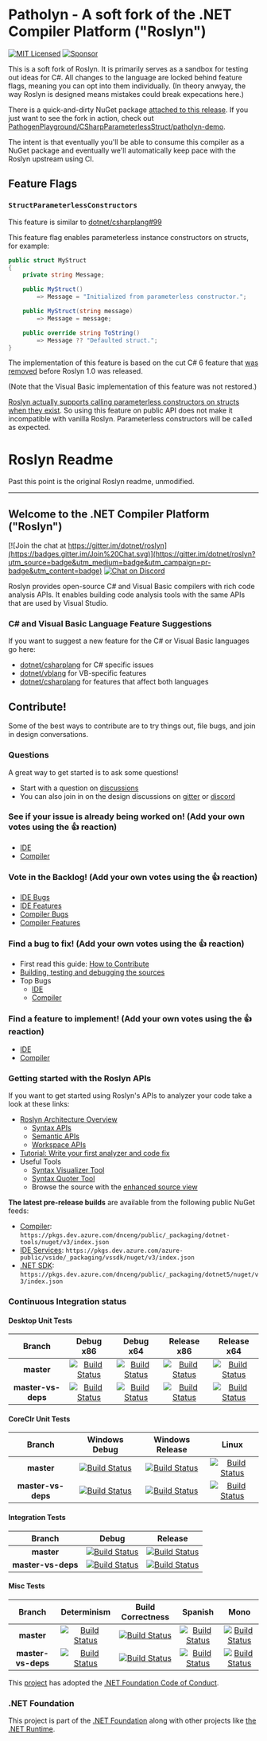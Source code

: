 # Patholyn - A soft fork of the .NET Compiler Platform ("Roslyn")

[![MIT Licensed](https://img.shields.io/github/license/infectedlibraries/roslyn?style=flat-square)](LICENSE.txt)
[![Sponsor](https://img.shields.io/badge/sponsor-%E2%9D%A4-lightgrey?logo=github&style=flat-square)](https://github.com/sponsors/PathogenDavid)

This is a soft fork of Roslyn. It is primarily serves as a sandbox for testing out ideas for C#. All changes to the language are locked behind feature flags, meaning you can opt into them individually. (In theory anwyay, the way Roslyn is designed means mistakes could break expecations here.)

There is a quick-and-dirty NuGet package [attached to this release](https://github.com/InfectedLibraries/roslyn/releases/tag/2020-11-22). If you just want to see the fork in action, check out [PathogenPlayground/CSharpParameterlessStruct/patholyn-demo](https://github.com/PathogenPlayground/CSharpParameterlessStruct/tree/patholyn-demo).

The intent is that eventually you'll be able to consume this compiler as a NuGet package and eventually we'll automatically keep pace with the Roslyn upstream using CI.

## Feature Flags

### `StructParameterlessConstructors`

This feature is similar to [dotnet/csharplang#99](https://github.com/dotnet/csharplang/issues/99)

This feature flag enables parameterless instance constructors on structs, for example:

```csharp
public struct MyStruct
{
    private string Message;

    public MyStruct()
        => Message = "Initialized from parameterless constructor.";

    public MyStruct(string message)
        => Message = message;

    public override string ToString()
        => Message ?? "Defaulted struct.";
}
```

The implementation of this feature is based on the cut C# 6 feature that [was removed](https://github.com/dotnet/roslyn/pull/1106) before Roslyn 1.0 was released.

(Note that the Visual Basic implementation of this feature was not restored.)

[Roslyn actually supports calling parameterless constructors on structs when they exist](https://github.com/PathogenPlayground/CSharpParameterlessStruct). So using this feature on public API does not make it incompatible with vanilla Roslyn. Parameterless constructors will be called as expected.

# Roslyn Readme

Past this point is the original Roslyn readme, unmodified.

<!-- Don't modify the original readme! Doing so makes it harder to merge changes. -->

----------------------------------

## Welcome to the .NET Compiler Platform ("Roslyn")

[![Join the chat at https://gitter.im/dotnet/roslyn](https://badges.gitter.im/Join%20Chat.svg)](https://gitter.im/dotnet/roslyn?utm_source=badge&utm_medium=badge&utm_campaign=pr-badge&utm_content=badge) [![Chat on Discord](https://discordapp.com/api/guilds/143867839282020352/widget.png)](http://aka.ms/discord-csharp-roslyn)

Roslyn provides open-source C# and Visual Basic compilers with rich code analysis APIs.  It enables building code analysis tools with the same APIs that are used by Visual Studio.

### C# and Visual Basic Language Feature Suggestions

If you want to suggest a new feature for the C# or Visual Basic languages go here:
- [dotnet/csharplang](https://github.com/dotnet/csharplang) for C# specific issues
- [dotnet/vblang](https://github.com/dotnet/vblang) for VB-specific features
- [dotnet/csharplang](https://github.com/dotnet/csharplang) for features that affect both languages

## Contribute!

Some of the best ways to contribute are to try things out, file bugs, and join in design conversations. 

### Questions

A great way to get started is to ask some questions!
- Start with a question on [discussions](https://github.com/dotnet/roslyn/discussions)
- You can also join in on the design discussions on [gitter](https://gitter.im/dotnet/roslyn) or [discord](http://aka.ms/discord-csharp-roslyn)

### See if your issue is already being worked on! (Add your own votes using the 👍 reaction)
- [IDE](https://aka.ms/roslyn-ide-in-progress)
- [Compiler](https://aka.ms/roslyn-compiler-in-progress)

### Vote in the Backlog! (Add your own votes using the 👍 reaction)
- [IDE Bugs](https://aka.ms/roslyn-ide-bug-backlog)
- [IDE Features](https://aka.ms/roslyn-ide-feature-backlog)
- [Compiler Bugs](https://aka.ms/roslyn-compiler-bug-backlog)
- [Compiler Features](https://aka.ms/roslyn-compiler-features-backlog)

### Find a bug to fix! (Add your own votes using the 👍 reaction)
- First read this guide: [How to Contribute](docs/wiki/Contributing-Code.md)
- [Building, testing and debugging the sources](docs/wiki/Building-Testing-and-Debugging.md)
- Top Bugs 
  - [IDE](https://aka.ms/roslyn-ide-bugs-help-wanted)
  - [Compiler](https://aka.ms/roslyn-compiler-bugs-help-wanted)

### Find a feature to implement! (Add your own votes using the 👍 reaction)
- [IDE](https://aka.ms/roslyn-ide-feature-help-wanted)
- [Compiler](https://aka.ms/roslyn-compiler-feature-help-wanted)


### Getting started with the Roslyn APIs

If you want to get started using Roslyn's APIs to analyzer your code take a look at these links:
- [Roslyn Architecture Overview](https://docs.microsoft.com/dotnet/csharp/roslyn-sdk/compiler-api-model) 
  - [Syntax APIs](https://docs.microsoft.com/dotnet/csharp/roslyn-sdk/work-with-syntax)
  - [Semantic APIs](https://docs.microsoft.com/dotnet/csharp/roslyn-sdk/work-with-semantics)
  - [Workspace APIs](https://docs.microsoft.com/dotnet/csharp/roslyn-sdk/work-with-workspace)
- [Tutorial: Write your first analyzer and code fix](https://docs.microsoft.com/dotnet/csharp/roslyn-sdk/tutorials/how-to-write-csharp-analyzer-code-fix)
- Useful Tools
  - [Syntax Visualizer Tool](https://docs.microsoft.com/dotnet/csharp/roslyn-sdk/syntax-visualizer)
  - [Syntax Quoter Tool](http://roslynquoter.azurewebsites.net)
  - Browse the source with the [enhanced source view](http://sourceroslyn.io/)

**The latest pre-release builds** are available from the following public NuGet feeds: 
- [Compiler](https://dev.azure.com/dnceng/public/_packaging?_a=feed&feed=dotnet-tools): `https://pkgs.dev.azure.com/dnceng/public/_packaging/dotnet-tools/nuget/v3/index.json`
- [IDE Services](https://dev.azure.com/azure-public/vside/_packaging?_a=feed&feed=vssdk): `https://pkgs.dev.azure.com/azure-public/vside/_packaging/vssdk/nuget/v3/index.json`
- [.NET SDK](https://dev.azure.com/dnceng/public/_packaging?_a=feed&feed=dotnet5): `https://pkgs.dev.azure.com/dnceng/public/_packaging/dotnet5/nuget/v3/index.json`

[//]: # (Begin current test results)

### Continuous Integration status

#### Desktop Unit Tests
|Branch|Debug x86|Debug x64|Release x86|Release x64|
|:--:|:--:|:--:|:--:|:--:|
**master**|[![Build Status](https://dev.azure.com/dnceng/public/_apis/build/status/dotnet/roslyn/roslyn-CI?branchname=master&jobname=Windows_Desktop_Unit_Tests&configuration=Windows_Desktop_Unit_Tests%20debug_32&label=build)](https://dev.azure.com/dnceng/public/_build/latest?definitionId=15&branchname=master&view=logs)|[![Build Status](https://dev.azure.com/dnceng/public/_apis/build/status/dotnet/roslyn/roslyn-CI?branchname=master&jobname=Windows_Desktop_Unit_Tests&configuration=Windows_Desktop_Unit_Tests%20debug_64&label=build)](https://dev.azure.com/dnceng/public/_build/latest?definitionId=15&branchname=master&view=logs)|[![Build Status](https://dev.azure.com/dnceng/public/_apis/build/status/dotnet/roslyn/roslyn-CI?branchname=master&jobname=Windows_Desktop_Unit_Tests&configuration=Windows_Desktop_Unit_Tests%20release_32&label=build)](https://dev.azure.com/dnceng/public/_build/latest?definitionId=15&branchname=master&view=logs)|[![Build Status](https://dev.azure.com/dnceng/public/_apis/build/status/dotnet/roslyn/roslyn-CI?branchname=master&jobname=Windows_Desktop_Unit_Tests&configuration=Windows_Desktop_Unit_Tests%20release_64&label=build)](https://dev.azure.com/dnceng/public/_build/latest?definitionId=15&branchname=master&view=logs)|
**master-vs-deps**|[![Build Status](https://dev.azure.com/dnceng/public/_apis/build/status/dotnet/roslyn/roslyn-CI?branchname=master-vs-deps&jobname=Windows_Desktop_Unit_Tests&configuration=Windows_Desktop_Unit_Tests%20debug_32&label=build)](https://dev.azure.com/dnceng/public/_build/latest?definitionId=15&branchname=master-vs-deps&view=logs)|[![Build Status](https://dev.azure.com/dnceng/public/_apis/build/status/dotnet/roslyn/roslyn-CI?branchname=master-vs-deps&jobname=Windows_Desktop_Unit_Tests&configuration=Windows_Desktop_Unit_Tests%20debug_64&label=build)](https://dev.azure.com/dnceng/public/_build/latest?definitionId=15&branchname=master-vs-deps&view=logs)|[![Build Status](https://dev.azure.com/dnceng/public/_apis/build/status/dotnet/roslyn/roslyn-CI?branchname=master-vs-deps&jobname=Windows_Desktop_Unit_Tests&configuration=Windows_Desktop_Unit_Tests%20release_32&label=build)](https://dev.azure.com/dnceng/public/_build/latest?definitionId=15&branchname=master-vs-deps&view=logs)|[![Build Status](https://dev.azure.com/dnceng/public/_apis/build/status/dotnet/roslyn/roslyn-CI?branchname=master-vs-deps&jobname=Windows_Desktop_Unit_Tests&configuration=Windows_Desktop_Unit_Tests%20release_64&label=build)](https://dev.azure.com/dnceng/public/_build/latest?definitionId=15&branchname=master-vs-deps&view=logs)|

#### CoreClr Unit Tests
|Branch|Windows Debug|Windows Release|Linux|
|:--:|:--:|:--:|:--:|
**master**|[![Build Status](https://dev.azure.com/dnceng/public/_apis/build/status/dotnet/roslyn/roslyn-CI?branchname=master&jobname=Windows_CoreClr_Unit_Tests&configuration=Windows_CoreClr_Unit_Tests%20debug&label=build)](https://dev.azure.com/dnceng/public/_build/latest?definitionId=15&branchname=master&view=logs)|[![Build Status](https://dev.azure.com/dnceng/public/_apis/build/status/dotnet/roslyn/roslyn-CI?branchname=master&jobname=Windows_CoreClr_Unit_Tests&configuration=Windows_CoreClr_Unit_Tests%20release&label=build)](https://dev.azure.com/dnceng/public/_build/latest?definitionId=15&branchname=master&view=logs)|[![Build Status](https://dev.azure.com/dnceng/public/_apis/build/status/dotnet/roslyn/roslyn-CI?branchname=master&jobname=Linux_Test&configuration=Linux_Test%20coreclr&label=build)](https://dev.azure.com/dnceng/public/_build/latest?definitionId=15&branchname=master&view=logs)|
**master-vs-deps**|[![Build Status](https://dev.azure.com/dnceng/public/_apis/build/status/dotnet/roslyn/roslyn-CI?branchname=master-vs-deps&jobname=Windows_CoreClr_Unit_Tests&configuration=Windows_CoreClr_Unit_Tests%20debug&label=build)](https://dev.azure.com/dnceng/public/_build/latest?definitionId=15&branchname=master-vs-deps&view=logs)|[![Build Status](https://dev.azure.com/dnceng/public/_apis/build/status/dotnet/roslyn/roslyn-CI?branchname=master-vs-deps&jobname=Windows_CoreClr_Unit_Tests&configuration=Windows_CoreClr_Unit_Tests%20release&label=build)](https://dev.azure.com/dnceng/public/_build/latest?definitionId=15&branchname=master-vs-deps&view=logs)|[![Build Status](https://dev.azure.com/dnceng/public/_apis/build/status/dotnet/roslyn/roslyn-CI?branchname=master-vs-deps&jobname=Linux_Test&configuration=Linux_Test%20coreclr&label=build)](https://dev.azure.com/dnceng/public/_build/latest?definitionId=15&branchname=master-vs-deps&view=logs)|

#### Integration Tests
|Branch|Debug|Release
|:--:|:--:|:--:|
**master**|[![Build Status](https://dev.azure.com/dnceng/public/_apis/build/status/dotnet/roslyn/roslyn-integration-CI?branchname=master&jobname=VS_Integration&configuration=VS_Integration%20debug_async&label=build)](https://dev.azure.com/dnceng/public/_build/latest?definitionId=245&branchname=master&view=logs)|[![Build Status](https://dev.azure.com/dnceng/public/_apis/build/status/dotnet/roslyn/roslyn-integration-CI?branchname=master&jobname=VS_Integration&configuration=VS_Integration%20release_async&label=build)](https://dev.azure.com/dnceng/public/_build/latest?definitionId=245&branchname=master&view=logs)|
**master-vs-deps**|[![Build Status](https://dev.azure.com/dnceng/public/_apis/build/status/dotnet/roslyn/roslyn-integration-CI?branchname=master-vs-deps&jobname=VS_Integration&configuration=VS_Integration%20debug_async&label=build)](https://dev.azure.com/dnceng/public/_build/latest?definitionId=245&branchname=master-vs-deps&view=logs)|[![Build Status](https://dev.azure.com/dnceng/public/_apis/build/status/dotnet/roslyn/roslyn-integration-CI?branchname=master-vs-deps&jobname=VS_Integration&configuration=VS_Integration%20release_async&label=build)](https://dev.azure.com/dnceng/public/_build/latest?definitionId=245&branchname=master-vs-deps&view=logs)|

#### Misc Tests
|Branch|Determinism|Build Correctness|Spanish|Mono|
|:--:|:--:|:--:|:--:|:--:|
**master**|[![Build Status](https://dev.azure.com/dnceng/public/_apis/build/status/dotnet/roslyn/roslyn-CI?branchname=master&jobname=Windows_Determinism_Test&configuration=Windows_Determinism_Test&label=build)](https://dev.azure.com/dnceng/public/_build/latest?definitionId=15&branchname=master&view=logs)|[![Build Status](https://dev.azure.com/dnceng/public/_apis/build/status/dotnet/roslyn/roslyn-CI?branchname=master&jobname=Windows_Correctness_Test&configuration=Windows_Correctness_Test&label=build)](https://dev.azure.com/dnceng/public/_build/latest?definitionId=15&branchname=master&view=logs)|[![Build Status](https://dev.azure.com/dnceng/public/_apis/build/status/dotnet/roslyn/roslyn-CI?branchname=master&jobname=Windows_Desktop_Spanish_Unit_Tests&configuration=Windows_Desktop_Spanish_Unit_Tests&label=build)](https://dev.azure.com/dnceng/public/_build/latest?definitionId=15&branchname=master&view=logs)|[![Build Status](https://dev.azure.com/dnceng/public/_apis/build/status/dotnet/roslyn/roslyn-CI?branchname=master&jobname=Linux_Test&configuration=Linux_Test%20mono&label=build)](https://dev.azure.com/dnceng/public/_build/latest?definitionId=15&branchname=master&view=logs)|
**master-vs-deps**|[![Build Status](https://dev.azure.com/dnceng/public/_apis/build/status/dotnet/roslyn/roslyn-CI?branchname=master-vs-deps&jobname=Windows_Determinism_Test&configuration=Windows_Determinism_Test&label=build)](https://dev.azure.com/dnceng/public/_build/latest?definitionId=15&branchname=master-vs-deps&view=logs)|[![Build Status](https://dev.azure.com/dnceng/public/_apis/build/status/dotnet/roslyn/roslyn-CI?branchname=master-vs-deps&jobname=Windows_Correctness_Test&configuration=Windows_Correctness_Test&label=build)](https://dev.azure.com/dnceng/public/_build/latest?definitionId=15&branchname=master-vs-deps&view=logs)|[![Build Status](https://dev.azure.com/dnceng/public/_apis/build/status/dotnet/roslyn/roslyn-CI?branchname=master-vs-deps&jobname=Windows_Desktop_Spanish_Unit_Tests&configuration=Windows_Desktop_Spanish_Unit_Tests&label=build)](https://dev.azure.com/dnceng/public/_build/latest?definitionId=15&branchname=master-vs-deps&view=logs)|[![Build Status](https://dev.azure.com/dnceng/public/_apis/build/status/dotnet/roslyn/roslyn-CI?branchname=master-vs-deps&jobname=Linux_Test&configuration=Linux_Test%20mono&label=build)](https://dev.azure.com/dnceng/public/_build/latest?definitionId=15&branchname=master-vs-deps&view=logs)|

[//]: # (End current test results)

This [project](CODE-OF-CONDUCT.md) has adopted the [.NET Foundation Code of Conduct](https://dotnetfoundation.org/code-of-conduct).

### .NET Foundation

This project is part of the [.NET Foundation](http://www.dotnetfoundation.org/projects) along with other
projects like [the .NET Runtime](https://github.com/dotnet/runtime/).

